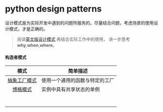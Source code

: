 # python design patterns
设计模式是为实际开发中遇到的问题所服务的。尽量结合问题，考虑场景的使用设计模式，才是正确的。

> 阅读[英文版设计模式](https://github.com/faif/python-patterns) 再结合实际工作中的使用，
进一步思考 **why**,**when**,**where**。

#### 构造者模式
| 模式 | 简单描述 |
|:-------:| ----------- |
| [抽象工厂模式](creational_patterns/abstract_factory.py)|使用一个通用的函数与特定的工厂
| [博格模式](creational_patterns/borg.py)|实例中具有共享状态的单例
| []() | 
| []() | 
| []() | 
| []() | 
| []() | 
| []() | 
| []() | 